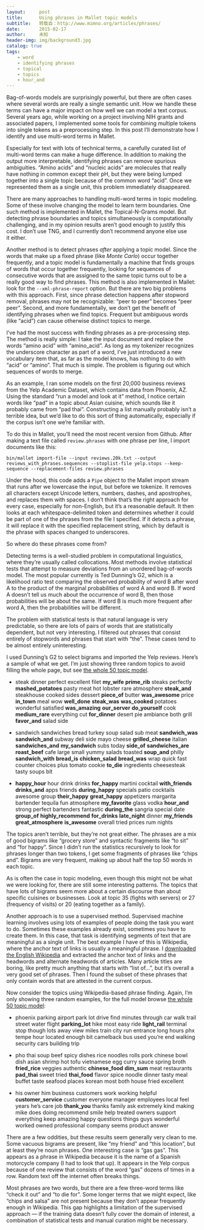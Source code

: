 ```yaml
---
layout:     post
title:      Using phrases in Mallet topic models
subtitle:   转载自：http://www.mimno.org/articles/phrases/
date:       2015-02-17
author:     未知
header-img: img/background3.jpg
catalog: true
tags:
    - word
    - identifying phrases
    - topical
    - topics
    - hour_and
---
```


Bag-of-words models are surprisingly powerful, but there are often cases where several words are really a single semantic unit.
How we handle these terms can have a major impact on how well we can model a text corpus.
Several years ago, while working on a project involving NIH grants and associated papers, I implemented some tools for combining multiple tokens into single tokens as a preprocessing step.
In this post I’ll demonstrate how I identify and use multi-word terms in Mallet.



Especially for text with lots of technical terms, a carefully curated list of multi-word terms can make a huge difference.
In addition to making the output more interpretable, identifying phrases can remove spurious ambiguities. “Amino acids” and “nucleic acids” are molecules that really have nothing in common except their pH, but they were being lumped together into a single topic because of the common word “acid”.
Once we represented them as a single unit, this problem immediately disappeared.

There are many approaches to handling multi-word terms in topic modeling.
Some of these involve changing the model to learn term boundaries.
One such method is implemented in Mallet, the Topical-N-Grams model.
But detecting phrase boundaries and topics simultaneously is computationally challenging, and in my opinion results aren’t good enough to justify this cost.
I don’t use TNG, and I currently don’t recommend anyone else use it either.

Another method is to detect phrases *after* applying a topic model.
Since the words that make up a fixed phrase (like *Monte Carlo*) occur together frequently, and a topic model is fundamentally a machine that finds groups of words that occur together frequently, looking for sequences of consecutive words that are assigned to the same topic turns out to be a really good way to find phrases.
This method is also implemented in Mallet: look for the `--xml-phrase-report` option.
But there are two big problems with this approach.
First, since phrase detection happens after stopword removal, phrases may not be recognizable: “peer to peer” becomes “peer peer”.
Second, and more fundamentally, we don’t get the benefit of identifying phrases when we find topics.
Frequent but ambiguous words (like “acid”) can cause otherwise distinct topics to merge.

I’ve had the most success with finding phrases as a pre-processing step.
The method is really simple: I take the input document and replace the words “amino acid” with “amino_acid”.
As long as my tokenizer recognizes the underscore character as part of a word, I’ve just introduced a new vocabulary item that, as far as the model knows, has nothing to do with “acid” or “amino”.
That much is simple. The problem is figuring out which sequences of words to merge.

As an example, I ran some models on the first 20,000 business reviews from the Yelp Academic Dataset, which contains data from Phoenix, AZ.
Using the standard “run a model and look at it” method, I notice certain words like “pad” in a topic about Asian cuisine, which sounds like it probably came from “pad thai”.
Constructing a list manually probably isn’t a terrible idea, but we’d like to do this sort of thing automatically, especially if the corpus isn’t one we’re familiar with.

To do this in Mallet, you’ll need the most recent version from Github.
After making a text file called `review.phrases` with one phrase per line, 
I import documents like this:

```
bin/mallet import-file --input reviews.20k.txt --output reviews_with_phrases.sequences --stoplist-file yelp.stops --keep-sequence --replacement-files review.phrases

```

Under the hood, this code adds a `Pipe` object to the Mallet import stream that runs after we lowercase the input, but before we tokenize. 
It removes all characters except Unicode letters, numbers, dashes, and apostrophes, and replaces them with spaces.
I don’t think that’s the right approach for every case, especially for non-English, but it’s a reasonable default.
It then looks at each whitespace-delimited token and determines whether it could be part of one of the phrases from the file I specified.
If it detects a phrase, it will replace it with the specified replacement string, which by default is the phrase with spaces changed to underscores.

So where do these phrases come from?

Detecting terms is a well-studied problem in computational linguistics, where they’re usually called collocations.
Most methods involve statistical tests that attempt to measure deviations from an unordered bag-of-words model.
The most popular currently is Ted Dunning’s G2, which is a likelihood ratio test comparing the observed probability of word B after word A to the product of the marginal probabilities of word A and word B.
If word A doesn’t tell us much about the occurrence of word B, then those probabilities will be about the same.
If word B is much more frequent after word A, then the probabilities will be different. 

The problem with statistical tests is that natural language is very predictable, so there are lots of pairs of words that are statistically dependent, but not very interesting.
I filtered out phrases that consist entirely of stopwords and phrases that start with “the”. These cases tend to be almost entirely uninteresting.

I used Dunning’s G2 to select bigrams and imported the Yelp reviews. Here’s a sample of what we get. I’m just showing three random topics to avoid filling the whole page, but see [the whole 50 topic model](http://www.mimno.org/articles/phrases/dunning.html).

- steak dinner perfect excellent filet **my_wife** **prime_rib** steaks perfectly **mashed_potatoes** pasty meat hot lobster rare atmosphere **steak_and** steakhouse cooked sides dessert **piece_of** butter **was_awesome** price **in_town** meal wow **well_done** **steak_was** **was_cooked** potatoes wonderful satisfied **was_amazing** **our_server** **do_yourself** cook **medium_rare** everything cut **for_dinner** desert pie ambiance both grill **favor_and** salad side 

- sandwich sandwiches bread turkey soup salad sub meat **sandwich_was** **sandwich_and** subway deli side mayo cheese **grilled_cheese** italian **sandwiches_and** **my_sandwich** subs today **side_of** **sandwiches_are** **roast_beef** cafe large small yummy salads toasted **soup_and** philly **sandwich_with** **bread_is** **chicken_salad** **bread_was** wrap quick fast counter choices plus tomato cookie **to_die** ingredients cheesesteak tasty soups blt 

- **happy_hour** hour drink drinks **for_happy** martini cocktail **with_friends** **drinks_and** apps friends **during_happy** specials patio cocktails awesome group **their_happy** **great_happy** appetizers margarita bartender tequila fun atmosphere **my_favorite** glass vodka **hour_and** strong perfect bartenders fantastic **during_the** sangria special date **group_of** **highly_recommend** **for_drinks** **late_night** dinner **my_friends** **great_atmosphere** **is_awesome** overall tried prices rum nights 


The topics aren’t terrible, but they’re not great either. The phrases are a mix of good bigrams like “grocery store” and syntactic fragments like “to sit” and “for happy”. Since I didn’t run the statistics recursively to look for phrases longer than two tokens, I get some fragments of phrases like “chips and”. Bigrams are very frequent, making up about half the top 50 words in each topic.

As is often the case in topic modeling, even though this might not be what we were looking for, there are still some interesting patterns. The topics that have lots of bigrams seem more about a certain discourse than about specific cuisines or businesses. Look at topic 35 (fights with servers) or 27 (frequency of visits) or 20 (eating together as a family).

Another approach is to use a supervised method. Supervised machine learning involves using lots of examples of people doing the task you want to do.
Sometimes these examples already exist, sometimes you have to create them.
In this case, that task is identifying segments of text that are meaningful as a single unit.
The best example I have of this is Wikipedia, where the anchor text of links is usually a meaningful phrase.
I [downloaded the English Wikipedia](https://dumps.wikimedia.org/enwiki/latest) and extracted the anchor text of links and the headwords and alternate headwords of articles.
Many article titles are boring, like pretty much anything that starts with “list of…”, but it’s overall a very good set of phrases.
Then I found the subset of these phrases that only contain words that are attested in the current corpus.

Now consider the topics using Wikipedia-based phrase finding. Again, I’m only showing three random examples, for the full model browse [the whole 50 topic model](http://www.mimno.org/articles/phrases/wiki.html):

- phoenix parking airport park lot drive find minutes through car walk trail street water flight **parking_lot** hike most easy ride **light_rail** terminal stop though lots away view miles train city run entrance long hours phx tempe hour located enough bit camelback bus used you’re end walking security cars building trip 

- pho thai soup beef spicy dishes rice noodles rolls pork chinese bowl dish asian shrimp hot tofu vietnamese egg curry sauce spring broth **fried_rice** veggies authentic **chinese_food** **dim_sum** meat restaurants **pad_thai** sweet tried **thai_food** flavor spice noodle dinner tasty meal buffet taste seafood places korean most both house fried excellent 

- his owner him business customers work working helpful **customer_service** customer everyone manager employees local feel years he’s care job **thank_you** thanks family ask extremely kind making mike does doing recommend smile help treated owners support everything keep amazing happy questions things guys wonderful worked owned professional company seems product answer 


There are a few oddities, but these results seem generally very clean to me. Some vacuous bigrams are present, like “my friend” and “this location”, but at least they’re noun phrases. One interesting case is “gas gas”. This appears as a phrase in Wikipedia because it is the name of a Spanish motorcycle company (I had to look that up). It appears in the Yelp corpus because of one review that consists of the word “gas” dozens of times in a row. Random text off the internet often breaks things.

Most phrases are two words, but there are a few three-word terms like “check it out” and “to die for”. Some longer terms that we might expect, like “chips and salsa” are not present because they don’t appear frequently enough in Wikipedia. This gap highlights a limitation of the supervised approach — if the training data doesn’t fully cover the domain of interest, a combination of statistical tests and manual curation might be necessary.
